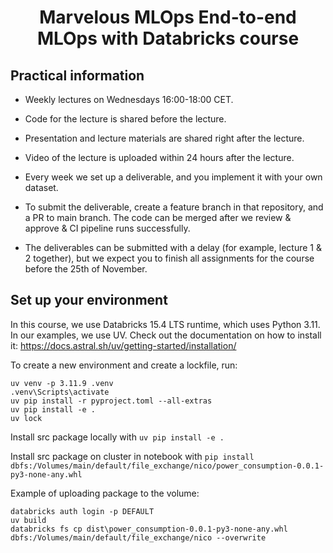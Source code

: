 <h1 align="center">
Marvelous MLOps End-to-end MLOps with Databricks course

## Practical information
- Weekly lectures on Wednesdays 16:00-18:00 CET.
- Code for the lecture is shared before the lecture. 
- Presentation and lecture materials are shared right after the lecture.
- Video of the lecture is uploaded within 24 hours after the lecture.

- Every week we set up a deliverable, and you implement it with your own dataset. 
- To submit the deliverable, create a feature branch in that repository, and a PR to main branch. The code can be merged after we review & approve & CI pipeline runs successfully.
- The deliverables can be submitted with a delay (for example, lecture 1 & 2 together), but we expect you to finish all assignments for the course before the 25th of November.


## Set up your environment
In this course, we use Databricks 15.4 LTS runtime, which uses Python 3.11. 
In our examples, we use UV. Check out the documentation on how to install it: https://docs.astral.sh/uv/getting-started/installation/

To create a new environment and create a lockfile, run:

```
uv venv -p 3.11.9 .venv
.venv\Scripts\activate
uv pip install -r pyproject.toml --all-extras
uv pip install -e .
uv lock
```

Install src package locally with `uv pip install -e .`

Install src package on cluster in notebook with `pip install dbfs:/Volumes/main/default/file_exchange/nico/power_consumption-0.0.1-py3-none-any.whl`

Example of uploading package to the volume:

```
databricks auth login -p DEFAULT
uv build
databricks fs cp dist\power_consumption-0.0.1-py3-none-any.whl dbfs:/Volumes/main/default/file_exchange/nico --overwrite
```
